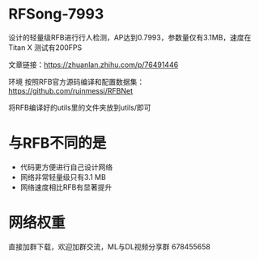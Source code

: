 # RFSong-7993
设计的轻量级RFB进行行人检测，AP达到0.7993，参数量仅有3.1MB，速度在Titan X 测试有200FPS

文章链接：https://zhuanlan.zhihu.com/p/76491446

环境
按照RFB官方源码编译和配置数据集： https://github.com/ruinmessi/RFBNet

将RFB编译好的utils里的文件夹放到utils/即可

# 与RFB不同的是
- 代码更方便进行自己设计网络
- 网络非常轻量级只有3.1 MB
- 网络速度相比RFB有显著提升

# 网络权重
直接加群下载，欢迎加群交流，ML与DL视频分享群 678455658
